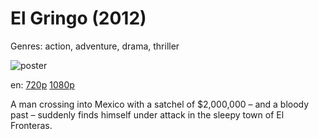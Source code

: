 # El Gringo (2012)

Genres: action, adventure, drama, thriller

![poster](http://image.tmdb.org/t/p/w500/Air30M1LBeqGqyEk6GOFzy4sOQa.jpg)

en:
  [720p](magnet:?xt=urn:btih:18838DC91585494793A56FF2AAE711ABFAA00243&tr=udp://glotorrents.pw:6969/announce&tr=udp://tracker.opentrackr.org:1337/announce&tr=udp://torrent.gresille.org:80/announce&tr=udp://tracker.openbittorrent.com:80&tr=udp://tracker.coppersurfer.tk:6969&tr=udp://tracker.leechers-paradise.org:6969&tr=udp://p4p.arenabg.ch:1337&tr=udp://tracker.internetwarriors.net:1337)
  [1080p](magnet:?xt=urn:btih:EA98C80E83E818476DF36C39F0746EA76A657626&tr=udp://glotorrents.pw:6969/announce&tr=udp://tracker.opentrackr.org:1337/announce&tr=udp://torrent.gresille.org:80/announce&tr=udp://tracker.openbittorrent.com:80&tr=udp://tracker.coppersurfer.tk:6969&tr=udp://tracker.leechers-paradise.org:6969&tr=udp://p4p.arenabg.ch:1337&tr=udp://tracker.internetwarriors.net:1337)
  


A man crossing into Mexico with a satchel of $2,000,000 – and a bloody past – suddenly finds himself under attack in the sleepy town of El Fronteras.